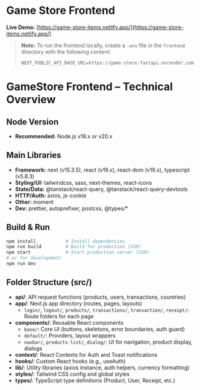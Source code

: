 # Game Store Frontend

**Live Demo:** [https://game-store-items.netlify.app/](https://game-store-items.netlify.app/)

> **Note:**
> To run the frontend locally, create a `.env` file in the `frontend` directory with the following content:
>
> ```env
> NEXT_PUBLIC_API_BASE_URL=https://game-store-fastapi.onrender.com
> ```

# GameStore Frontend – Technical Overview

## Node Version

- **Recommended:** Node.js v18.x or v20.x

## Main Libraries

- **Framework:** next (v15.3.5), react (v19.x), react-dom (v19.x), typescript (v5.8.3)
- **Styling/UI:** tailwindcss, sass, next-themes, react-icons
- **State/Data:** @tanstack/react-query, @tanstack/react-query-devtools
- **HTTP/Auth:** axios, js-cookie
- **Other:** moment
- **Dev:** prettier, autoprefixer, postcss, @types/\*

## Build & Run

```bash
npm install           # Install dependencies
npm run build         # Build for production (SSR)
npm start             # Start production server (SSR)
# or for development:
npm run dev
```

## Folder Structure (src/)

- **api/**: API request functions (products, users, transactions, countries)
- **app/**: Next.js app directory (routes, pages, layouts)
  - `login/`, `logout/`, `products/`, `transactions/`, `transaction/`, `receipt/`: Route folders for each page
- **components/**: Reusable React components
  - `base/`: Core UI (buttons, skeletons, error boundaries, auth guard)
  - `default/`: Providers, layout wrappers
  - `navbar/`, `products-list/`, `dialog/`: UI for navigation, product display, dialogs
- **context/**: React Contexts for Auth and Toast notifications
- **hooks/**: Custom React hooks (e.g., useAuth)
- **lib/**: Utility libraries (axios instance, auth helpers, currency formatting)
- **styles/**: Tailwind CSS config and global styles
- **types/**: TypeScript type definitions (Product, User, Receipt, etc.)
